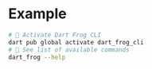 # Example

```sh
# 🎯 Activate Dart Frog CLI
dart pub global activate dart_frog_cli
# 👀 See list of available commands
dart_frog --help
```
